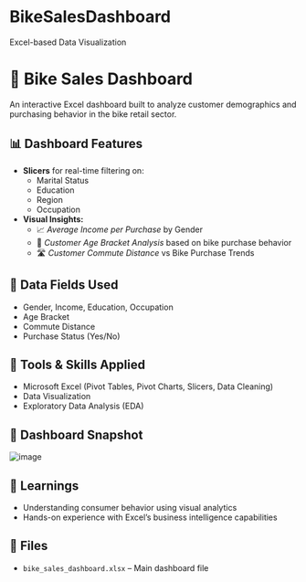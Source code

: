 # BikeSalesDashboard
Excel-based Data Visualization
# 🚴 Bike Sales Dashboard

An interactive Excel dashboard built to analyze customer demographics and purchasing behavior in the bike retail sector.

## 📊 Dashboard Features
- **Slicers** for real-time filtering on:
  - Marital Status
  - Education
  - Region
  - Occupation
- **Visual Insights:**
  - 📈 *Average Income per Purchase* by Gender
  - 👥 *Customer Age Bracket Analysis* based on bike purchase behavior
  - 🛣️ *Customer Commute Distance* vs Bike Purchase Trends

## 📁 Data Fields Used
- Gender, Income, Education, Occupation
- Age Bracket
- Commute Distance
- Purchase Status (Yes/No)

## 🔧 Tools & Skills Applied
- Microsoft Excel (Pivot Tables, Pivot Charts, Slicers, Data Cleaning)
- Data Visualization
- Exploratory Data Analysis (EDA)

## 📸 Dashboard Snapshot
![image](https://github.com/user-attachments/assets/a365c3c3-f631-4256-82ee-a43eb78e8c8e)


## 📝 Learnings
- Understanding consumer behavior using visual analytics
- Hands-on experience with Excel’s business intelligence capabilities

## 📂 Files
- `bike_sales_dashboard.xlsx` – Main dashboard file


